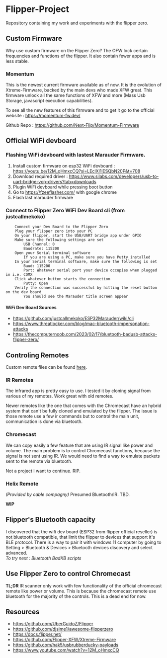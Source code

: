 # Flipper-Project
Repository containing my work and experiments with the flipper zero.

## Custom Firmware
Why use custom firmware on the Flipper Zero?  The OFW lock certain frequencies and functions of the flipper.  It also contain fewer apps and is less stable.  
### Momentum
This is the newest current firmware available as of now.  It is the evolution of Xtreme-Firmware, backed by the main devs who made XFW great.  This firmware unlock all the same functions of XFW and more (Mass Usb Storage, javascript execution capabilities).  

To see all the new features of this firmware and to get it go to the official website : https://momentum-fw.dev/

Github Repo : https://github.com/Next-Flip/Momentum-Firmware

## Official WiFi devboard
### Flashing WiFi devboard with lastest Marauder Firmware.
1) Install custom firmware on esp32 WiFi devboard : https://youtu.be/12M_oHmxcCQ?si=LEclXl1lESQbN20P&t=708
2) Download required driver : https://www.silabs.com/developers/usb-to-uart-bridge-vcp-drivers?tab=downloads
3) Plugin WiFi devboard while pressing boot button
4) Go to https://fzeeflasher.com/ with google chrome
5) Flash last marauder firmware

### Connect to Flipper Zero WiFi Dev Board cli (from justcallmekoko)
```
    Connect your Dev Board to the Flipper Zero
    Plug your flipper zero into your PC
    On your flipper, start the USB/UART bridge app under GPIO
    Make sure the following settings are set
        USB Channel: 0
        Baudrate: 115200
    Open your Serial terminal software
        If you are using a PC, make sure you have Putty installed
    In your Serial terminal software, make sure the following is set
        Baud: 115200
        Port: Whatever serial port your device occupies when plugged in i.e. COMX
    Click whatever button starts the connection
        Putty: Open
    Verify the connection was successful by hitting the reset button on the dev board
        You should see the Marauder title screen appear
```
#### WiFi Dev Board Sources
- https://github.com/justcallmekoko/ESP32Marauder/wiki/cli
- https://www.threatlocker.com/blog/mac-bluetooth-impersonation-attacks
- https://thecomputernoob.com/2023/02/17/bluetooth-badusb-attacks-flipper-zero/

## Controling Remotes
Custom remote files can be found [here](custom_files/infrared/my_remotes/).
### IR Remotes
The infrared app is pretty easy to use.  I tested it by cloning signal from various of my remotes.  Work great with old remotes.  

Newer remotes like the one that comes with the Chromecast have an hybrid system that can't be fully cloned and emulated by the flipper.  The issue is those remote use a few ir commands but to control the main unit, communication is done via bluetooth.  

### Chromecast
We can copy easily a few feature that are using IR signal like power and volume.  The main problem is to control Chromecast functions, because the signal is not sent using IR.  We would need to find a way to emulate packets sent to the remote via bluetooth.  

Not a project I want to continue.  RIP.

### Helix Remote 
*(Provided by cable compagny)*
Presumed Bluetooth/IR.  TBD.

**WIP**


## Flipper's Bluetooth capacity 
I discovered that the wifi dev board (ESP32 from flipper official reseller) is not bluetooth compatible, that limit the flipper to devices that support it's BLE protocol.  There is a way to pair it with windows 11 computer by going to Setting > Bluetooth & Devices > Bluetooth devices discovery and select advanced.  
*To try next : Bluetooth BadKB scripts*

## Use Flipper Zero to control Chromecast
**TL;DR** IR scanner only work with few functionality of the official chromecast remote like power or volume.  This is because the chromecast remote use bluetooth for the majority of the controls.  This is a dead end for now.

## Resources
- https://github.com/UberGuidoZ/Flipper
- https://github.com/djsime1/awesome-flipperzero
- https://docs.flipper.net/
- https://github.com/Flipper-XFW/Xtreme-Firmware
- https://github.com/hak5/usbrubberducky-payloads
- https://www.youtube.com/watch?v=12M_oHmxcCQ
